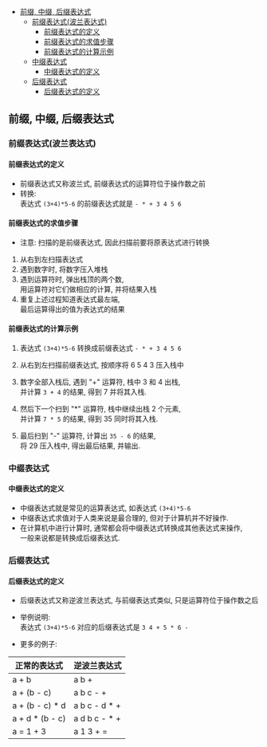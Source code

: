 <!-- TOC -->

- [前缀, 中缀, 后缀表达式](#前缀-中缀-后缀表达式)
    - [前缀表达式(波兰表达式)](#前缀表达式波兰表达式)
        - [前缀表达式的定义](#前缀表达式的定义)
        - [前缀表达式的求值步骤](#前缀表达式的求值步骤)
        - [前缀表达式的计算示例](#前缀表达式的计算示例)
    - [中缀表达式](#中缀表达式)
        - [中缀表达式的定义](#中缀表达式的定义)
    - [后缀表达式](#后缀表达式)
        - [后缀表达式的定义](#后缀表达式的定义)

<!-- /TOC -->

## 前缀, 中缀, 后缀表达式

### 前缀表达式(波兰表达式)

#### 前缀表达式的定义
- 前缀表达式又称波兰式, 前缀表达式的运算符位于操作数之前
- 转换:  
  表达式 `(3+4)*5-6` 的前缀表达式就是 `- * + 3 4 5 6`

#### 前缀表达式的求值步骤
- 注意: 扫描的是前缀表达式, 因此扫描前要将原表达式进行转换
1. 从右到左扫描表达式
2. 遇到数字时, 将数字压入堆栈
3. 遇到运算符时, 弹出栈顶的两个数,  
   用运算符对它们做相应的计算, 并将结果入栈
4. 重复上述过程知道表达式最左端,  
   最后运算得出的值为表达式的结果

#### 前缀表达式的计算示例
1. 表达式 `(3+4)*5-6` 转换成前缀表达式 `- * + 3 4 5 6`
   
2. 从右到左扫描前缀表达式, 按顺序将 6 5 4 3 压入栈中

3. 数字全部入栈后, 遇到 "+" 运算符, 栈中 3 和 4 出栈,  
   并计算 `3 + 4` 的结果, 得到 7 并将其入栈.

4. 然后下一个扫到 "*" 运算符, 栈中继续出栈 2 个元素,  
   并计算 `7 * 5` 的结果, 得到 35 同时将其入栈.
   
5. 最后扫到 "-" 运算符, 计算出 `35 - 6` 的结果,  
   将 29 压入栈中, 得出最后结果, 并输出.

### 中缀表达式

#### 中缀表达式的定义
- 中缀表达式就是常见的运算表达式, 如表达式 `(3+4)*5-6`
- 中缀表达式求值对于人类来说是最合理的, 但对于计算机并不好操作.  
- 在计算机中进行计算时, 通常都会将中缀表达式转换成其他表达式来操作,  
  一般来说都是转换成后缀表达式.

### 后缀表达式

#### 后缀表达式的定义
- 后缀表达式又称逆波兰表达式, 与前缀表达式类似, 只是运算符位于操作数之后  
- 举例说明:  
  表达式 `(3+4)*5-6` 对应的后缀表达式是 `3 4 + 5 * 6 -`

- 更多的例子:    
  
| 正常的表达式 | 逆波兰表达式 |  
|--|--|  
| a + b | a b + |
| a + (b - c) | a b c - + |
| a + (b - c) * d | a b c - d * + |
| a + d * (b - c) | a d b c - * + |
| a = 1 + 3 | a 1 3 + = |